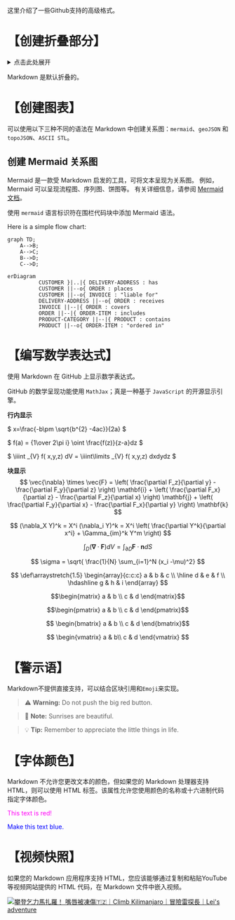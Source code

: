 这里介绍了一些Github支持的高级格式。

# 【创建折叠部分】

<details><summary>点击此处展开</summary>
<p>

#### We can hide anything, even code!

```ruby
require 'redcarpet'
markdown = Redcarpet.new("Hello World!")
puts markdown.to_html
```

</p>
</details>

Markdown 是默认折叠的。


# 【创建图表】

可以使用以下三种不同的语法在 Markdown 中创建关系图：`mermaid`、`geoJSON` 和 `topoJSON`、`ASCII STL`。

## 创建 Mermaid 关系图

Mermaid 是一款受 Markdown 启发的工具，可将文本呈现为关系图。 例如，Mermaid 可以呈现流程图、序列图、饼图等。 有关详细信息，请参阅 [Mermaid 文档](https://mermaid.js.org/config/Tutorials.html)。

使用 `mermaid` 语言标识符在围栏代码块中添加 Mermaid 语法。

Here is a simple flow chart:

```mermaid
graph TD;
    A-->B;
    A-->C;
    B-->D;
    C-->D;

```

```mermaid
erDiagram
          CUSTOMER }|..|{ DELIVERY-ADDRESS : has
          CUSTOMER ||--o{ ORDER : places
          CUSTOMER ||--o{ INVOICE : "liable for"
          DELIVERY-ADDRESS ||--o{ ORDER : receives
          INVOICE ||--|{ ORDER : covers
          ORDER ||--|{ ORDER-ITEM : includes
          PRODUCT-CATEGORY ||--|{ PRODUCT : contains
          PRODUCT ||--o{ ORDER-ITEM : "ordered in"

```

# 【编写数学表达式】

使用 Markdown 在 GitHub 上显示数学表达式。

GitHub 的数学呈现功能使用 `MathJax`；真是一种基于 `JavaScript` 的开源显示引擎。

**行内显示**

$ x=\frac{-b\pm \sqrt{b^{2} -4ac}}{2a} $

$ f(a) = {1\over 2\pi i} \oint \frac{f(z)}{z-a}dz $

$ \iiint _{V} f( x,y,z) dV = \iiint\limits _{V} f( x,y,z) dxdydz $

**块显示**
$$ \vec{\nabla} \times \vec{F} =
            \left( \frac{\partial F_z}{\partial y} - \frac{\partial F_y}{\partial z} \right) \mathbf{i}
          + \left( \frac{\partial F_x}{\partial z} - \frac{\partial F_z}{\partial x} \right) \mathbf{j}
          + \left( \frac{\partial F_y}{\partial x} - \frac{\partial F_x}{\partial y} \right) \mathbf{k} 
$$

$$
(\nabla_X Y)^k = X^i (\nabla_i Y)^k =
           X^i \left( \frac{\partial Y^k}{\partial x^i} + \Gamma_{im}^k Y^m \right)
$$

$$
 \int_D (\mathbf{\nabla} \cdot \mathbf{F})dV=\int_{\partial D} \mathbf{F}\cdot \mathbf{n}dS 
$$

$$
\sigma = \sqrt{ \frac{1}{N} \sum_{i=1}^N (x_i -\mu)^2} 
$$


```math

  \def\arraystretch{1.5}
   \begin{array}{c:c:c}
   a & b & c \\ \hline
   d & e & f \\
   \hdashline
   g & h & i
\end{array}

```

$$\begin{matrix}  a & b \\ c & d  \end{matrix}$$  

$$\begin{pmatrix}  a & b \\ c & d \end{pmatrix}$$

$$ \begin{bmatrix} a & b \\ c & d \end{bmatrix}$$

$$ \begin{vmatrix} a & b\\ c & d  \end{vmatrix} $$


# 【警示语】
Markdown不提供直接支持，可以结合区块引用和`Emoji`来实现。

> :warning: **Warning:** Do not push the big red button.

> :memo: **Note:** Sunrises are beautiful.

> :bulb: **Tip:** Remember to appreciate the little things in life.

# 【字体颜色】
Markdown 不允许您更改文本的颜色，但如果您的 Markdown 处理器支持 HTML，则可以使用 HTML 标签。该属性允许您使用颜色的名称或十六进制代码指定字体颜色。

<font color="ff00f6">This text is red!</font>

<p style="color:blue">Make this text blue.</p>

# 【视频快照】

如果您的 Markdown 应用程序支持 HTML，您应该能够通过复制和粘贴YouTube等视频网站提供的 HTML 代码，在 Markdown 文件中嵌入视频。

[![攀登乞力馬扎羅！ 嘴唇被凍傷🇹🇿｜Climb Kilimanjaro｜冒險雷探長｜Lei's adventure](https://img.youtube.com/vi/Oo9uMA2FL6I/0.jpg)](https://www.youtube.com/watch?v=Oo9uMA2FL6I)
